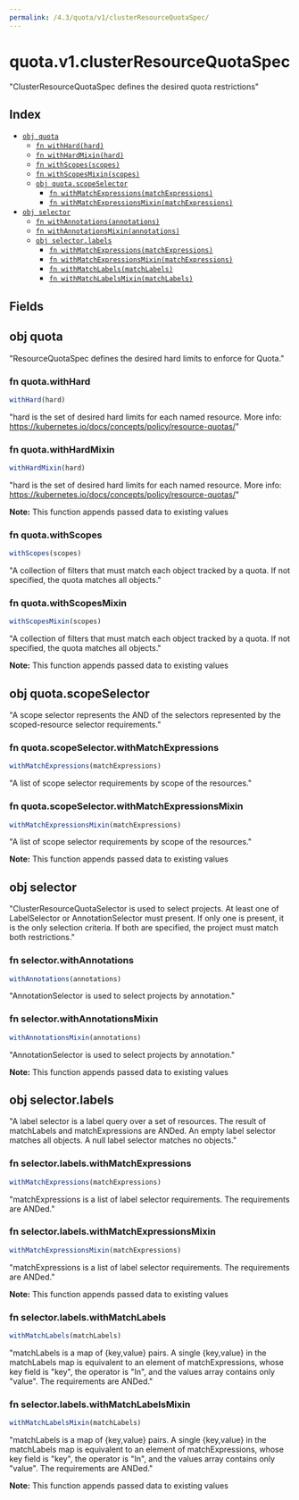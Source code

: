 ```yaml
---
permalink: /4.3/quota/v1/clusterResourceQuotaSpec/
---
```


# quota.v1.clusterResourceQuotaSpec

"ClusterResourceQuotaSpec defines the desired quota restrictions"

## Index

* [`obj quota`](#obj-quota)
  * [`fn withHard(hard)`](#fn-quotawithhard)
  * [`fn withHardMixin(hard)`](#fn-quotawithhardmixin)
  * [`fn withScopes(scopes)`](#fn-quotawithscopes)
  * [`fn withScopesMixin(scopes)`](#fn-quotawithscopesmixin)
  * [`obj quota.scopeSelector`](#obj-quotascopeselector)
    * [`fn withMatchExpressions(matchExpressions)`](#fn-quotascopeselectorwithmatchexpressions)
    * [`fn withMatchExpressionsMixin(matchExpressions)`](#fn-quotascopeselectorwithmatchexpressionsmixin)
* [`obj selector`](#obj-selector)
  * [`fn withAnnotations(annotations)`](#fn-selectorwithannotations)
  * [`fn withAnnotationsMixin(annotations)`](#fn-selectorwithannotationsmixin)
  * [`obj selector.labels`](#obj-selectorlabels)
    * [`fn withMatchExpressions(matchExpressions)`](#fn-selectorlabelswithmatchexpressions)
    * [`fn withMatchExpressionsMixin(matchExpressions)`](#fn-selectorlabelswithmatchexpressionsmixin)
    * [`fn withMatchLabels(matchLabels)`](#fn-selectorlabelswithmatchlabels)
    * [`fn withMatchLabelsMixin(matchLabels)`](#fn-selectorlabelswithmatchlabelsmixin)

## Fields

## obj quota

"ResourceQuotaSpec defines the desired hard limits to enforce for Quota."

### fn quota.withHard

```ts
withHard(hard)
```

"hard is the set of desired hard limits for each named resource. More info: https://kubernetes.io/docs/concepts/policy/resource-quotas/"

### fn quota.withHardMixin

```ts
withHardMixin(hard)
```

"hard is the set of desired hard limits for each named resource. More info: https://kubernetes.io/docs/concepts/policy/resource-quotas/"

**Note:** This function appends passed data to existing values

### fn quota.withScopes

```ts
withScopes(scopes)
```

"A collection of filters that must match each object tracked by a quota. If not specified, the quota matches all objects."

### fn quota.withScopesMixin

```ts
withScopesMixin(scopes)
```

"A collection of filters that must match each object tracked by a quota. If not specified, the quota matches all objects."

**Note:** This function appends passed data to existing values

## obj quota.scopeSelector

"A scope selector represents the AND of the selectors represented by the scoped-resource selector requirements."

### fn quota.scopeSelector.withMatchExpressions

```ts
withMatchExpressions(matchExpressions)
```

"A list of scope selector requirements by scope of the resources."

### fn quota.scopeSelector.withMatchExpressionsMixin

```ts
withMatchExpressionsMixin(matchExpressions)
```

"A list of scope selector requirements by scope of the resources."

**Note:** This function appends passed data to existing values

## obj selector

"ClusterResourceQuotaSelector is used to select projects.  At least one of LabelSelector or AnnotationSelector must present.  If only one is present, it is the only selection criteria.  If both are specified, the project must match both restrictions."

### fn selector.withAnnotations

```ts
withAnnotations(annotations)
```

"AnnotationSelector is used to select projects by annotation."

### fn selector.withAnnotationsMixin

```ts
withAnnotationsMixin(annotations)
```

"AnnotationSelector is used to select projects by annotation."

**Note:** This function appends passed data to existing values

## obj selector.labels

"A label selector is a label query over a set of resources. The result of matchLabels and matchExpressions are ANDed. An empty label selector matches all objects. A null label selector matches no objects."

### fn selector.labels.withMatchExpressions

```ts
withMatchExpressions(matchExpressions)
```

"matchExpressions is a list of label selector requirements. The requirements are ANDed."

### fn selector.labels.withMatchExpressionsMixin

```ts
withMatchExpressionsMixin(matchExpressions)
```

"matchExpressions is a list of label selector requirements. The requirements are ANDed."

**Note:** This function appends passed data to existing values

### fn selector.labels.withMatchLabels

```ts
withMatchLabels(matchLabels)
```

"matchLabels is a map of {key,value} pairs. A single {key,value} in the matchLabels map is equivalent to an element of matchExpressions, whose key field is \"key\", the operator is \"In\", and the values array contains only \"value\". The requirements are ANDed."

### fn selector.labels.withMatchLabelsMixin

```ts
withMatchLabelsMixin(matchLabels)
```

"matchLabels is a map of {key,value} pairs. A single {key,value} in the matchLabels map is equivalent to an element of matchExpressions, whose key field is \"key\", the operator is \"In\", and the values array contains only \"value\". The requirements are ANDed."

**Note:** This function appends passed data to existing values